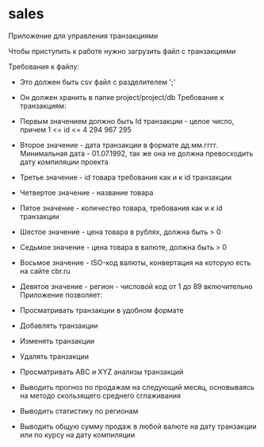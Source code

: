 # sales
Приложение для управления транзакциями

Чтобы приступить к работе нужно загрузить файл с транзакциями

Требования к файлу:

  - Это должен быть csv файл с разделителем ';'
  - Он должен хранить в папке project/project/db
Требование к транзакциям:

  - Первым значением должно быть Id транзакции - целое число, причем 1 <= id <= 4 294 967 295
  - Второе значение - дата транзакции в формате дд.мм.гггг. Минимальная дата - 01.07.1992, так же она не должна превосходить дату компиляции проекта
  - Третье значение - id товара требования как и к id транзакции
  - Четвертое значение - название товара
  - Пятое значение - количество товара, требования как и к id транзакции
  - Шестое значение - цена товара в рублях, должна быть > 0
  - Седьмое значение - цена товара в валюте, должна быть > 0
  - Восьмое значение - ISO-код валюты, конвертация на которую есть на сайте cbr.ru
  - Девятое значение - регион - числовой код от 1 до 89 включительно
Приложение позволяет:

  - Просматривать транзакции в удобном формате
  - Добавлять транзакции
  - Изменять транзакции
  - Удалять транзакции
  - Просматривать ABC и XYZ анализы транзакций
  - Выводить прогноз по продажам на следующий месяц, основываясь на методо скользящего среднего сглаживания
  - Выводить статистику по регионам
  - Выводить общую сумму продаж в любой валюте на дату транзакции или по курсу на дату компиляции
